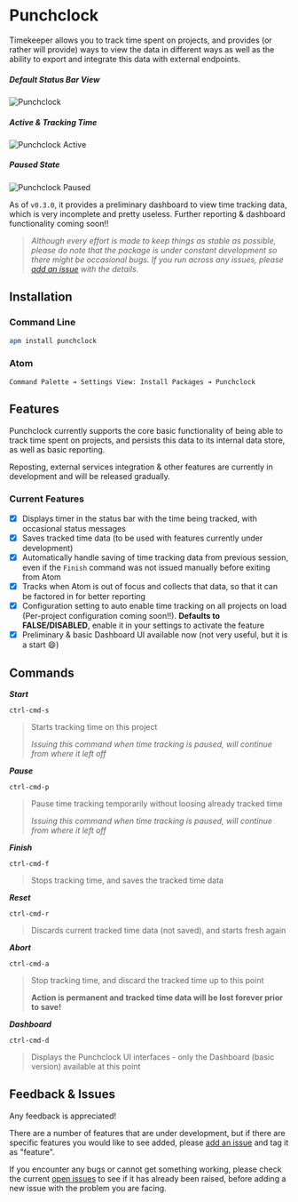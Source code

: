 Punchclock
==========

Timekeeper allows you to track time spent on projects, and provides (or rather will provide) ways to view the data in different ways as well as the ability to export and integrate this data with external endpoints.

##### Default Status Bar View

![Punchclock](https://github.com/queenp/punchclock/raw/master/docs/assets/images/timekeeper-status-bar-view.png)

##### Active & Tracking Time

![Punchclock Active](https://github.com/queenp/punchclock/raw/master/docs/assets/images/timekeeper-status-bar-view-active.png)

##### Paused State

![Punchclock Paused](https://github.com/queenp/punchclock/raw/master/docs/assets/images/timekeeper-status-bar-view-paused.png)

As of `v0.3.0`, it provides a preliminary dashboard to view time tracking data, which is very incomplete and pretty useless. Further reporting & dashboard functionality coming soon!!

> *Although every effort is made to keep things as stable as possible, please do note that the package is under constant development so there might be occasional bugs. If you run across any issues, please [add an issue](https://github.com/skulled/timekeeper/issues/new) with the details.*

Installation
------------

### Command Line

```bash
apm install punchclock
```

### Atom

```
Command Palette ➔ Settings View: Install Packages ➔ Punchclock
```

Features
--------

Punchclock currently supports the core basic functionality of being able to track time spent on projects, and persists this data to its internal data store, as well as basic reporting.

Reposting, external services integration & other features are currently in development and will be released gradually.

### Current Features

-	[x] Displays timer in the status bar with the time being tracked, with occasional status messages
-	[x] Saves tracked time data (to be used with features currently under development)
-	[x] Automatically handle saving of time tracking data from previous session, even if the `Finish` command was not issued manually before exiting from Atom
-	[x] Tracks when Atom is out of focus and collects that data, so that it can be factored in for better reporting
-	[x] Configuration setting to auto enable time tracking on all projects on load (Per-project configuration coming soon!!). **Defaults to FALSE/DISABLED**, enable it in your settings to activate the feature
-	[x] Preliminary & basic Dashboard UI available now (not very useful, but it is a start :smile:)

Commands
--------

***Start***

```
ctrl-cmd-s
```

> Starts tracking time on this project
>
> *Issuing this command when time tracking is paused, will continue from where it left off*

***Pause***

```
ctrl-cmd-p
```

> Pause time tracking temporarily without loosing already tracked time
>
> *Issuing this command when time tracking is paused, will continue from where it left off*

***Finish***

```
ctrl-cmd-f
```

> Stops tracking time, and saves the tracked time data

***Reset***

```
ctrl-cmd-r
```

> Discards current tracked time data (not saved), and starts fresh again

***Abort***

```
ctrl-cmd-a
```

> Stop tracking time, and discard the tracked time up to this point
>
> **Action is permanent and tracked time data will be lost forever prior to save!**

***Dashboard***

```
ctrl-cmd-d
```

> Displays the Punchclock UI interfaces - only the Dashboard (basic version) available at this point

Feedback & Issues
-----------------

Any feedback is appreciated!

There are a number of features that are under development, but if there are specific features you would like to see added, please [add an issue](https://github.com/queenp/punchclock/issues/new) and tag it as "feature".

If you encounter any bugs or cannot get something working, please check the current [open issues](https://github.com/queenp/punchclock/issues) to see if it has already been raised, before adding a new issue with the problem you are facing.
